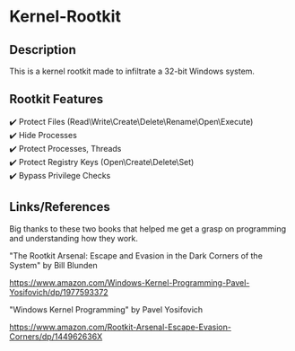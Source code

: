 # Kernel-Rootkit
## Description

This is a kernel rootkit made to infiltrate a 32-bit Windows system.


## Rootkit Features

✔️ Protect Files (Read\Write\Create\Delete\Rename\Open\Execute)     
✔️ Hide Processes    
✔️ Protect Processes, Threads    
✔️ Protect Registry Keys (Open\Create\Delete\Set)        
✔️ Bypass Privilege Checks       

## Links/References

Big thanks to these two books that helped me get a grasp on programming and understanding how they work.

"The Rootkit Arsenal: Escape and Evasion in the Dark Corners of the System" by Bill Blunden 

https://www.amazon.com/Windows-Kernel-Programming-Pavel-Yosifovich/dp/1977593372

"Windows Kernel Programming" by Pavel Yosifovich 

https://www.amazon.com/Rootkit-Arsenal-Escape-Evasion-Corners/dp/144962636X

